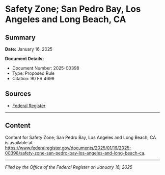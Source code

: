 # Safety Zone; San Pedro Bay, Los Angeles and Long Beach, CA

## Summary

**Date:** January 16, 2025

**Document Details:**
- Document Number: 2025-00398
- Type: Proposed Rule
- Citation: 90 FR 4699

## Sources
- [Federal Register](https://www.federalregister.gov/documents/2025/01/16/2025-00398/safety-zone-san-pedro-bay-los-angeles-and-long-beach-ca)

---

## Content

Content for Safety Zone; San Pedro Bay, Los Angeles and Long Beach, CA is available at https://www.federalregister.gov/documents/2025/01/16/2025-00398/safety-zone-san-pedro-bay-los-angeles-and-long-beach-ca.

---

*Filed by the Office of the Federal Register on January 16, 2025*
